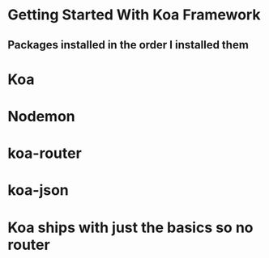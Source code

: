 # Getting Started With Koa Framework

## Packages installed in the order I installed them
# Koa
# Nodemon
# koa-router
# koa-json

# Koa ships with just the basics so no router
